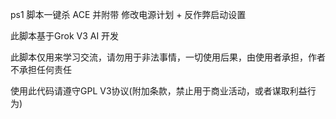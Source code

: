 ps1 脚本一键杀 ACE 并附带 修改电源计划 + 反作弊启动设置

此脚本基于Grok V3 AI 开发

此脚本仅用来学习交流，请勿用于非法事情，一切使用后果，由使用者承担，作者不承担任何责任

使用此代码请遵守GPL V3协议(附加条款，禁止用于商业活动，或者谋取利益行为)

